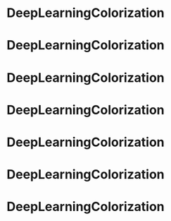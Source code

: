 # DeepLearningColorization
# DeepLearningColorization
# DeepLearningColorization
# DeepLearningColorization
# DeepLearningColorization
# DeepLearningColorization
# DeepLearningColorization
